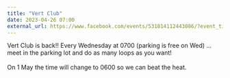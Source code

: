 ```yaml
---
title: "Vert Club"
date: 2023-04-26 07:00
external_url: https://www.facebook.com/events/531814112443086/?event_time_id=531814122443085
---
```

Vert Club is back!! Every Wednesday at 0700 (parking is free on Wed) … meet in the parking lot and do as many loops as you want!<br>
  <br>
  On 1 May the time will change to 0600 so we can beat the heat.<br>
  <br>
  

